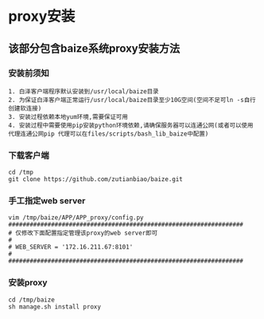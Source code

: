 # proxy安装

## 该部分包含baize系统proxy安装方法


### 安装前须知

```
1. 白泽客户端程序默认安装到/usr/local/baize目录
2. 为保证白泽客户端正常运行/usr/local/baize目录至少10G空间(空间不足可ln -s自行创建软连接)
3. 安装过程依赖本地yum环境,需要保证可用
4. 安装过程中需要使用pip安装python环境依赖,请确保服务器可以连通公网(或者可以使用代理连通公网pip 代理可以在files/scripts/bash_lib_baize中配置)
```

### 下载客户端

```
cd /tmp
git clone https://github.com/zutianbiao/baize.git
```

### 手工指定web server

```
vim /tmp/baize/APP/APP_proxy/config.py
##################################################################
# 仅修改下面配置指定管理该proxy的web server即可
#
# WEB_SERVER = '172.16.211.67:8101'
#
##################################################################
```


### 安装proxy

```
cd /tmp/baize
sh manage.sh install proxy
```


